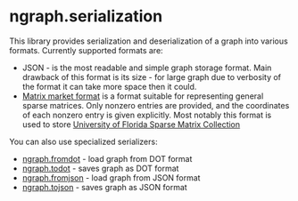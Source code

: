 ngraph.serialization
====================

This library provides serialization and deserialization of a graph into various formats.
Currently supported formats are:

* JSON -  is the most readable and simple graph storage format. Main
drawback of this format is its size - for large graph due to verbosity
of the format it can take more space then it could.
* [Matrix market format](http://math.nist.gov/MatrixMarket/formats.html) is a
format suitable for representing general sparse matrices. Only nonzero entries
are provided, and the coordinates of each nonzero entry is given explicitly.
Most notably this format is used to store
[University of Florida Sparse Matrix Collection](http://www.cise.ufl.edu/research/sparse/matrices/index.html)

You can also use specialized serializers:

* [ngraph.fromdot](github.com/anvaka/ngraph.fromdot) - load graph from DOT format
* [ngraph.todot](github.com/anvaka/ngraph.todot) - saves graph as DOT format
* [ngraph.fromjson](github.com/anvaka/ngraph.fromjson) - load graph from JSON format
* [ngraph.tojson](github.com/anvaka/ngraph.tojson) - saves graph as JSON format
